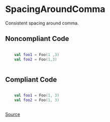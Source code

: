 # SpacingAroundComma

Consistent spacing around comma.

## Noncompliant Code

```kotlin

    val foo1 = Foo(1 ,3)
    val foo2 = Foo(1,3)
    
```
## Compliant Code

```kotlin

    val foo1 = Foo(1, 3)
    val foo2 = Foo(1, 3)
    
```

[Source](https://detekt.dev/docs/rules/formatting#spacingaroundcomma)
